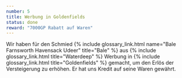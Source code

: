 ```yaml
---
number: 5
title: Werbung in Goldenfields
status: done
reward: "7000GP Rabatt auf Waren"
---
```


Wir haben für den Schmied {% include glossary_link.html name="Bale Farnsworth Havensack Udeer"
title="Bale" %} aus {% include glossary_link.html title="Waterdeep" %} Werbung in {% include
glossary_link.html title="Goldenfields" %} gemacht, um den Erlös der Versteigerung zu erhöhen. Er
hat uns Kredit auf seine Waren gewährt.

